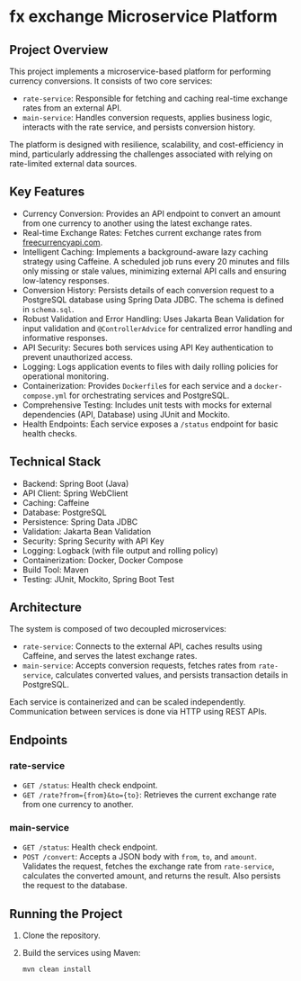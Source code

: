 # fx exchange Microservice Platform

## Project Overview

This project implements a microservice-based platform for performing currency conversions. It consists of two core services:

- `rate-service`: Responsible for fetching and caching real-time exchange rates from an external API.
- `main-service`: Handles conversion requests, applies business logic, interacts with the rate service, and persists conversion history.

The platform is designed with resilience, scalability, and cost-efficiency in mind, particularly addressing the challenges associated with relying on rate-limited external data sources.

## Key Features

- Currency Conversion: Provides an API endpoint to convert an amount from one currency to another using the latest exchange rates.
- Real-time Exchange Rates: Fetches current exchange rates from [freecurrencyapi.com](https://freecurrencyapi.com).
- Intelligent Caching: Implements a background-aware lazy caching strategy using Caffeine. A scheduled job runs every 20 minutes and fills only missing or stale values, minimizing external API calls and ensuring low-latency responses.
- Conversion History: Persists details of each conversion request to a PostgreSQL database using Spring Data JDBC. The schema is defined in `schema.sql`.
- Robust Validation and Error Handling: Uses Jakarta Bean Validation for input validation and `@ControllerAdvice` for centralized error handling and informative responses.
- API Security: Secures both services using API Key authentication to prevent unauthorized access.
- Logging: Logs application events to files with daily rolling policies for operational monitoring.
- Containerization: Provides `Dockerfile`s for each service and a `docker-compose.yml` for orchestrating services and PostgreSQL.
- Comprehensive Testing: Includes unit tests with mocks for external dependencies (API, Database) using JUnit and Mockito.
- Health Endpoints: Each service exposes a `/status` endpoint for basic health checks.

## Technical Stack

- Backend: Spring Boot (Java)
- API Client: Spring WebClient
- Caching: Caffeine
- Database: PostgreSQL
- Persistence: Spring Data JDBC
- Validation: Jakarta Bean Validation
- Security: Spring Security with API Key
- Logging: Logback (with file output and rolling policy)
- Containerization: Docker, Docker Compose
- Build Tool: Maven
- Testing: JUnit, Mockito, Spring Boot Test

## Architecture

The system is composed of two decoupled microservices:

- `rate-service`: Connects to the external API, caches results using Caffeine, and serves the latest exchange rates.
- `main-service`: Accepts conversion requests, fetches rates from `rate-service`, calculates converted values, and persists transaction details in PostgreSQL.

Each service is containerized and can be scaled independently. Communication between services is done via HTTP using REST APIs.

## Endpoints

### rate-service

- `GET /status`: Health check endpoint.
- `GET /rate?from={from}&to={to}`: Retrieves the current exchange rate from one currency to another.

### main-service

- `GET /status`: Health check endpoint.
- `POST /convert`: Accepts a JSON body with `from`, `to`, and `amount`. Validates the request, fetches the exchange rate from `rate-service`, calculates the converted amount, and returns the result. Also persists the request to the database.

## Running the Project

1. Clone the repository.
2. Build the services using Maven:

   ```bash
   mvn clean install
